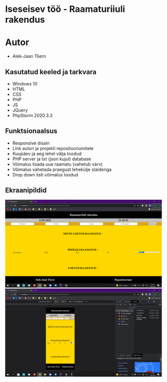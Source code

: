 # Iseseisev töö - Raamaturiiuli rakendus

# Autor

* Alek-Jaan Tšern

## Kasutatud keeled ja tarkvara

* Windows 10
* HTML
* CSS
* PHP
* JS
* JQuery
* PhpStorm 2020.3.3

## Funktsionaalsus

* Responsive disain
* Link autori ja projekti repositooriumitele
* Kuupäev ja aeg lehel välja toodud
* PHP server ja txt (json kujul) database
* Võimalus lisada uue raamatu (vahetub värv)
* Võimalus vahetada praegust lehekülje slaideriga
* Drop down listi võimalus loodud

## Ekraanipildid
![desktop](img/readme1.png)
![mobile](img/readme2.png)
